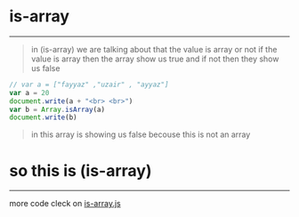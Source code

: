 # is-array 
----
> in (is-array) we are talking about that the value is array or not if the value is array then the array show us true and if not then they show us false
```javascript
// var a = ["fayyaz" ,"uzair" , "ayyaz"]
var a = 20
document.write(a + "<br> <br>") 
var b = Array.isArray(a)
document.write(b)
```
> in this array is showing us false becouse this is not an array 
# so this is (is-array)
---
more code cleck on [is-array.js](../js/isAray.js)